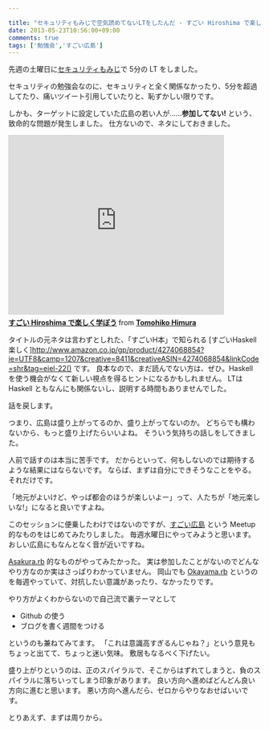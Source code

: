 ```yaml
---

title: "セキュリティもみじで空気読めてないLTをしたんだ - すごい Hiroshima で楽しく学ぼう"
date: 2013-05-23T10:56:00+09:00
comments: true
tags: ['勉強会','すごい広島']
---
```


先週の土曜日に[セキュリティもみじ](https://sites.google.com/site/secmomiji/secmomiji24)で 5分の LT をしました。

セキュリティの勉強会なのに、セキュリティと全く関係なかったり、5分を超過してたり、痛いツイート引用していたりと、恥ずかしい限りです。

しかも、ターゲットに設定していた広島の若い人が……**参加してない!** という、致命的な問題が発生しました。
仕方ないので、ネタにしておきました。

<iframe src="http://www.slideshare.net/slideshow/embed_code/21713029" width="427" height="356" frameborder="0" marginwidth="0" marginheight="0" scrolling="no" style="border:1px solid #CCC;border-width:1px 1px 0;margin-bottom:5px" allowfullscreen webkitallowfullscreen mozallowfullscreen> </iframe> <div style="margin-bottom:5px"> <strong> <a href="http://www.slideshare.net/TomohikoHimura/hiroshima-21713029" title="すごい Hiroshima で 楽しく学ぼう" target="_blank">すごい Hiroshima で楽しく学ぼう</a> </strong> from <strong><a href="http://www.slideshare.net/TomohikoHimura" target="_blank">Tomohiko Himura</a></strong> </div>

タイトルの元ネタは言わずとしれた、「すごいH本」で知られる [すごいHaskell 楽しく]http://www.amazon.co.jp/gp/product/4274068854?ie=UTF8&camp=1207&creative=8411&creativeASIN=4274068854&linkCode=shr&tag=eiel-22() です。
良本なので、まだ読んでない方は、ぜひ。Haskell を使う機会がなくて新しい視点を得るヒントになるかもしれません。
LTは Haskell ともなんにも関係ないし、説明する時間もありませんでした。

話を戻します。

つまり、広島は盛り上がってるのか、盛り上がってないのか。
どちらでも構わないから、もっと盛り上げたらいいよね。
そういう気持ちの話しをしてきました。

人前で話すのは本当に苦手です。
だからといって、何もしないのでは期待するような結果にはならないです。
ならば、まずは自分にできそうなことをやる。それだけです。

「地元がよいけど、やっぱ都会のほうが楽しいよー」って、人たちが「地元楽しいな!」になると良いですよね。

このセッションに便乗したわけではないのですが、[すごい広島](http://great-h.github.io/) という Meetup 的なものをはじめてみたりしました。
毎週水曜日にやってみようと思います。
おしい広島にもなんとなく音が近いですね。

[Asakura.rb](http://qwik.jp/asakusarb/) 的なものがやってみたかった。
実は参加したことがないのでどんなやり方なのか実はさっぱりわかっていません。
岡山でも [Okayama.rb](https://ishikitakai.com/groups/10) というのを毎週やっていて、対抗したい意識があったり、なかったりです。

やり方がよくわからないので自己流で裏テーマとして

* Github の使う
* ブログを書く週間をつける

というのも兼ねてみてます。
「これは意識高すぎるんじゃね？」という意見もちょっと出てて、ちょっと迷い気味。
敷居もなるべく下げたい。

盛り上がりというのは、正のスパイラルで、そこからはずれてしまうと、負のスパイラルに落ちいってしまう印象があります。
良い方向へ進めばどんどん良い方向に進むと思います。
悪い方向へ進んだら、ゼロからやりなおせばいいです。

とりあえず、まずは周りから。
